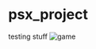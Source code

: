 # psx_project
testing stuff
![game](https://github.com/user-attachments/assets/be5277f8-87a3-4278-8edf-75adf986baf0)
